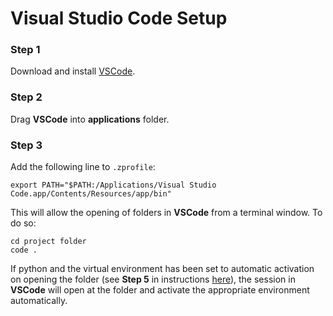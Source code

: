 # Visual Studio Code Setup

### Step 1

Download and install [VSCode](https://code.visualstudio.com).

### Step 2

Drag **VSCode** into **applications** folder.

### Step 3

Add the following line to `.zprofile`:

```
export PATH="$PATH:/Applications/Visual Studio Code.app/Contents/Resources/app/bin"
```

This will allow the opening of folders in **VSCode** from a terminal window. To do so:

```
cd project folder
code .
```

If python and the virtual environment has been set to automatic activation on opening the folder (see **Step 5** in instructions [here](https://github.com/celerygemini/resources/blob/main/project_env_setup.md)), the session in **VSCode** will open at the folder and activate the appropriate environment automatically.